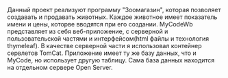 Данный проект реализуют программу "Зоомагазин", которая позволяет создавать и продавать животных. Каждое животное имеет показатель имени и цены, которве вводятся при его создании.
MyCodeWb представляет из себя веб-приложение, с серверной и пользовательской частями и интерфейсом(html файлы и технология thymeleaf).
В качестве серверной части я использовал контейнер сервлетов TomCat.
Приложение имеет ту же базу данных, что и MyCode, но использует другую таблицу. Сама база данных находится на отдельном сервере Open Server.
